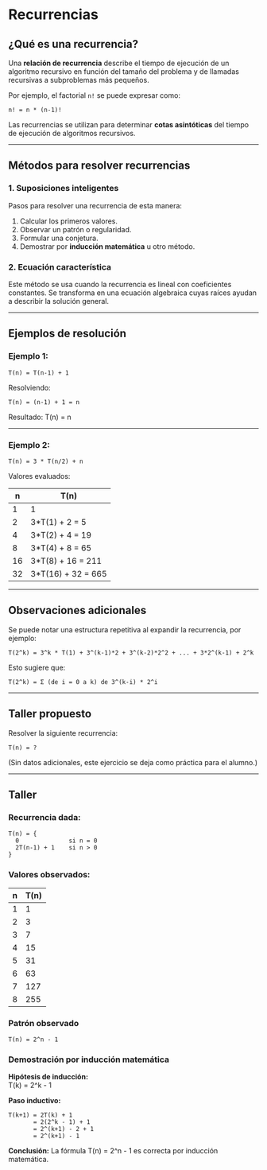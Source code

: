 # Recurrencias

## ¿Qué es una recurrencia?

Una **relación de recurrencia** describe el tiempo de ejecución de un algoritmo recursivo en función del tamaño del problema y de llamadas recursivas a subproblemas más pequeños.

Por ejemplo, el factorial `n!` se puede expresar como:

```
n! = n * (n-1)!
```

Las recurrencias se utilizan para determinar **cotas asintóticas** del tiempo de ejecución de algoritmos recursivos.

---

## Métodos para resolver recurrencias

### 1. Suposiciones inteligentes

Pasos para resolver una recurrencia de esta manera:

1. Calcular los primeros valores.
2. Observar un patrón o regularidad.
3. Formular una conjetura.
4. Demostrar por **inducción matemática** u otro método.

### 2. Ecuación característica

Este método se usa cuando la recurrencia es lineal con coeficientes constantes. Se transforma en una ecuación algebraica cuyas raíces ayudan a describir la solución general.

---

## Ejemplos de resolución

### Ejemplo 1:

```
T(n) = T(n-1) + 1
```

Resolviendo:

```
T(n) = (n-1) + 1 = n
```

Resultado: T(n) = n

---

### Ejemplo 2:

```
T(n) = 3 * T(n/2) + n
```

Valores evaluados:

| n  | T(n)                          |
|----|-------------------------------|
| 1  | 1                             |
| 2  | 3*T(1) + 2 = 5                |
| 4  | 3*T(2) + 4 = 19               |
| 8  | 3*T(4) + 8 = 65               |
| 16 | 3*T(8) + 16 = 211             |
| 32 | 3*T(16) + 32 = 665            |

---

## Observaciones adicionales

Se puede notar una estructura repetitiva al expandir la recurrencia, por ejemplo:

```
T(2^k) = 3^k * T(1) + 3^(k-1)*2 + 3^(k-2)*2^2 + ... + 3*2^(k-1) + 2^k
```

Esto sugiere que:

```
T(2^k) = Σ (de i = 0 a k) de 3^(k-i) * 2^i
```

---

## Taller propuesto

Resolver la siguiente recurrencia:

```
T(n) = ?
```

(Sin datos adicionales, este ejercicio se deja como práctica para el alumno.)

---

## Taller

### Recurrencia dada:

```
T(n) = {
  0              si n = 0
  2T(n-1) + 1    si n > 0
}
```

### Valores observados:

| n | T(n)        |
|---|-------------|
| 1 | 1           |
| 2 | 3           |
| 3 | 7           |
| 4 | 15          |
| 5 | 31          |
| 6 | 63          |
| 7 | 127         |
| 8 | 255         |

### Patrón observado

```
T(n) = 2^n - 1
```

### Demostración por inducción matemática

**Hipótesis de inducción:**  
T(k) = 2^k - 1

**Paso inductivo:**

```
T(k+1) = 2T(k) + 1
       = 2(2^k - 1) + 1
       = 2^(k+1) - 2 + 1
       = 2^(k+1) - 1
```

**Conclusión:** La fórmula T(n) = 2^n - 1 es correcta por inducción matemática.
